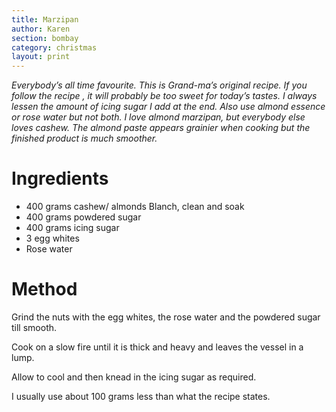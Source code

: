 ```yaml
---
title: Marzipan
author: Karen
section: bombay
category: christmas
layout: print
---
```

_Everybody’s all time favourite. This is Grand-ma’s original recipe. If you follow the recipe , it will probably be too sweet for today’s tastes.  I always lessen the amount of icing sugar I add at the end. Also use almond essence or rose water but not both. I love almond marzipan, but everybody else loves cashew. The almond paste appears grainier when cooking but the finished product is much smoother._


# Ingredients

* 400 grams cashew/ almonds Blanch, clean and soak
* 400 grams powdered sugar
* 400 grams icing sugar
* 3 egg whites
* Rose water



# Method

Grind the nuts with the egg whites, the rose water and the powdered sugar till smooth.

Cook on a slow fire until it is thick and heavy and leaves the vessel in a lump.

Allow to cool and then knead in the icing sugar as required.
 
I usually use about 100 grams less than what the recipe states.




